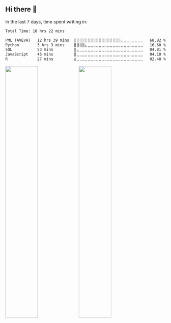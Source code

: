 ## Hi there 👋

<!--
**nopchok/nopchok** is a ✨ _special_ ✨ repository because its `README.md` (this file) appears on your GitHub profile.

Here are some ideas to get you started:

- 🔭 I’m currently working on ...
- 🌱 I’m currently learning ...
- 👯 I’m looking to collaborate on ...
- 🤔 I’m looking for help with ...
- 💬 Ask me about ...
- 📫 How to reach me: ...
- 😄 Pronouns: ...
- ⚡ Fun fact: ...
-->

In the last 7 days, time spent writing in:

<!--START_SECTION:waka-->

```txt
Total Time: 18 hrs 22 mins

PML (AVEVA)   12 hrs 39 mins  ⣿⣿⣿⣿⣿⣿⣿⣿⣿⣿⣿⣿⣿⣿⣿⣿⣿⣄⣀⣀⣀⣀⣀⣀⣀   68.82 %
Python        3 hrs 3 mins    ⣿⣿⣿⣿⣄⣀⣀⣀⣀⣀⣀⣀⣀⣀⣀⣀⣀⣀⣀⣀⣀⣀⣀⣀⣀   16.60 %
SQL           53 mins         ⣿⣄⣀⣀⣀⣀⣀⣀⣀⣀⣀⣀⣀⣀⣀⣀⣀⣀⣀⣀⣀⣀⣀⣀⣀   04.81 %
JavaScript    45 mins         ⣿⣀⣀⣀⣀⣀⣀⣀⣀⣀⣀⣀⣀⣀⣀⣀⣀⣀⣀⣀⣀⣀⣀⣀⣀   04.10 %
R             27 mins         ⣶⣀⣀⣀⣀⣀⣀⣀⣀⣀⣀⣀⣀⣀⣀⣀⣀⣀⣀⣀⣀⣀⣀⣀⣀   02.48 %
```

<!--END_SECTION:waka-->

<img src="https://wakatime.com/share/@0199978d-d5fe-4011-9b2b-aa7359d41a1f/81e7ff04-5d81-4360-a1ca-1e8cbd329758.svg" width=45% height=45%> <img src="https://wakatime.com/share/@0199978d-d5fe-4011-9b2b-aa7359d41a1f/d1328c3b-f9f0-4df8-8eed-72dcd9303c64.svg" width=45% height=45%>
